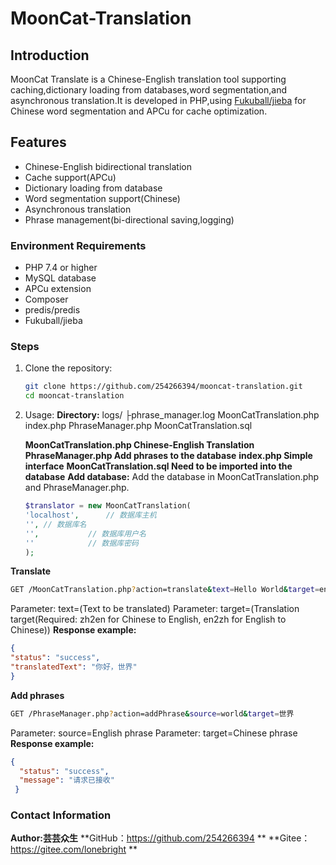 # MoonCat-Translation

## Introduction
MoonCat Translate is a Chinese-English translation tool supporting caching,dictionary loading from databases,word segmentation,and asynchronous translation.It is developed in PHP,using [Fukuball/jieba](https://github.com/Fukuball/jieba-php) for Chinese word segmentation and APCu for cache optimization.

## Features
- Chinese-English bidirectional translation
- Cache support(APCu)
- Dictionary loading from database
- Word segmentation support(Chinese)
- Asynchronous translation
- Phrase management(bi-directional saving,logging)

### Environment Requirements
- PHP 7.4 or higher
- MySQL database
- APCu extension
- Composer
- predis/predis
- Fukuball/jieba

### Steps
1. Clone the repository:
   ```bash
   git clone https://github.com/254266394/mooncat-translation.git
   cd mooncat-translation
   ```
2. Usage:
**Directory:**
logs/
├phrase_manager.log
MoonCatTranslation.php
index.php
PhraseManager.php
MoonCatTranslation.sql

   **MoonCatTranslation.php Chinese-English Translation**
   **PhraseManager.php Add phrases to the database**
   **index.php Simple interface**
   **MoonCatTranslation.sql Need to be imported into the database**
   **Add database:** Add the database in MoonCatTranslation.php and PhraseManager.php.
   ```php
   $translator = new MoonCatTranslation(
   'localhost',      // 数据库主机
   '', // 数据库名
   '',           // 数据库用户名
   ''            // 数据库密码
   );
   ```
**Translate**
   ```bash
   GET /MoonCatTranslation.php?action=translate&text=Hello World&target=en2zh
   ```
  Parameter: text=(Text to be translated)
  Parameter: target=(Translation target(Required: zh2en for Chinese to English, en2zh for English to Chinese))
  **Response example:**
  ```json
  {
  "status": "success",
  "translatedText": "你好，世界"
  }
  ```
**Add phrases**
  ```bash
  GET /PhraseManager.php?action=addPhrase&source=world&target=世界
  ```
  Parameter: source=English phrase
  Parameter: target=Chinese phrase
  **Response example:**
  ```json
  {
    "status": "success",
    "message": "请求已接收"
   }
  ```
  
  ### Contact Information
  **Author:芸芸众生**
  **GitHub：https://github.com/254266394 **
  **Gitee：https://gitee.com/lonebright **
